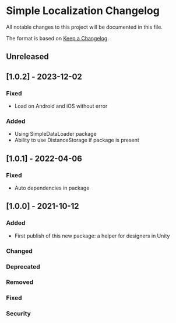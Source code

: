 # Simple Localization  Changelog
All notable changes to this project will be documented in this file.

The format is based on [Keep a Changelog](https://keepachangelog.com/en/1.0.0/).

## Unreleased

## [1.0.2] - 2023-12-02

### Fixed
- Load on Android and iOS without error

### Added
- Using SimpleDataLoader package
- Ability to use DistanceStorage if package is present

## [1.0.1] - 2022-04-06

### Fixed
- Auto dependencies in package

## [1.0.0] - 2021-10-12

### Added
- First publish of this new package: a helper for designers in Unity

### Changed

### Deprecated

### Removed

### Fixed

### Security
